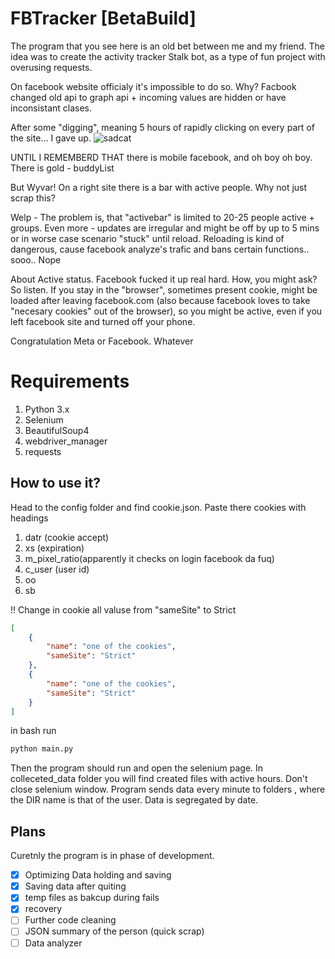 # FBTracker [BetaBuild]
The program that you see here is an old bet between me and my friend.
The idea was to create the activity tracker Stalk bot, as a type of fun project with overusing requests.

On facebook website officialy it's impossible to do so. Why? 
Facbook changed old api to graph api + incoming values are hidden or have inconsistant clases. 

After some "digging", meaning 5 hours of rapidly clicking on every part of the site... I gave up. 
![sadcat](https://en.meming.world/images/en/1/13/Thumbs_Up_Crying_Cat.jpg)

UNTIL I REMEMBERD THAT there is mobile facebook, and oh boy oh boy. There is gold - buddyList

But Wyvar! On a right site there is a bar with active people. Why not just scrap this?

Welp - The problem is, that "activebar" is limited to 20-25 people active + groups. Even more - updates are irregular and might be off by up to 5 mins or in worse case scenario "stuck" until reload. Reloading is kind of dangerous, cause facebook analyze's trafic and bans certain functions.. sooo.. Nope

About Active status. Facebook fucked it up real hard. How, you might ask? So listen.
If you stay in the "browser", sometimes present cookie, might be loaded after leaving facebook.com (also because facebook loves to take "necesary cookies" out of the browser), so you might be active, even if you left facebook site and turned off your phone.

Congratulation Meta or Facebook. Whatever

# Requirements
1. Python 3.x
2. Selenium
3. BeautifulSoup4
4. webdriver_manager
5. requests

## How to use it?

Head to the config folder and find cookie.json. Paste there cookies with headings 

1. datr (cookie accept)
2. xs (expiration)
3. m_pixel_ratio(apparently it checks on login facebook da fuq)
4. c_user (user id)
5. oo
6. sb

!! Change in cookie all valuse from "sameSite" to Strict

```JSON
[
    {
        "name": "one of the cookies",
        "sameSite": "Strict"
    },
    {
        "name": "one of the cookies",
        "sameSite": "Strict"
    }
]

```

in bash run

```bash
python main.py
```

Then the program should run and open the selenium page. In colleceted_data folder you will find created files with active hours.
Don't close selenium window. Program sends data every minute to folders , where the DIR name  is that of the user. Data is segregated by date.
## Plans
Curetnly the program is in phase of development.
- [x] Optimizing Data holding and saving
- [x] Saving data after quiting
- [x] temp files as bakcup during fails
- [x] recovery
- [ ] Further code cleaning
- [ ] JSON summary of the person (quick scrap)
- [ ] Data analyzer
